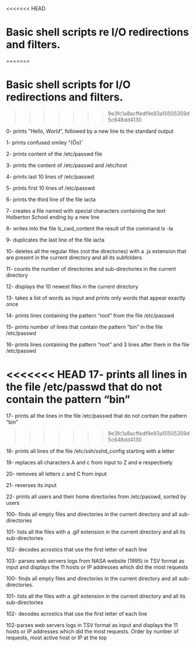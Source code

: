 <<<<<<< HEAD
# Basic shell scripts re I/O redirections and filters. 
=======
# Basic shell scripts for I/O redirections and filters. 
>>>>>>> 9e3fc1a8acffedf9e93a10505359d5c648dd4130

0- prints "Hello, World”, followed by a new line to the standard output

1- prints confused smiley "(Ôo)'

2- prints content of the /etc/passwd file

3- prints the content of /etc/passwd and /etc/host

4- prints last 10 lines of /etc/passwd

5- prints first 10 lines of /etc/passwd

6- prints the third line of the file iacta

7- creates a file named with special characters containing the text Holberton School ending by a new line

8- writes into the file ls_cwd_content the result of the command ls -la

9- duplicates the last line of the file iacta

10- deletes all the regular files (not the directories) with a .js extension that are present in the current directory and all its subfolders

11- counts the number of directories and sub-directories in the current directory

12- displays the 10 newest files in the current directory

13- takes a list of words as input and prints only words that appear exactly once

14- prints lines containing the pattern “root” from the file /etc/passwd

15- prints number of lines that contain the pattern “bin” in the file /etc/passwd

16- prints lines containing the pattern “root” and 3 lines after them in the file /etc/passwd

<<<<<<< HEAD
17- prints all lines in the file /etc/passwd that do not contain the pattern “bin”
=======
17- prints all the lines in the file /etc/passwd that do not contain the pattern “bin”
>>>>>>> 9e3fc1a8acffedf9e93a10505359d5c648dd4130

18- prints all lines of the file /etc/ssh/sshd_config starting with a letter

19- replaces all characters A and c from input to Z and e respectively

20- removes all letters c and C from input

21- reverses its input

22- prints all users and their home directories from /etc/passwd, sorted by users

100- finds all empty files and directories in the current directory and all sub-directories

101- lists all the files with a .gif extension in the current directory and all its sub-directories

102- decodes acrostics that use the first letter of each line

103- parses web servers logs from NASA website (1995) in TSV format as input and displays the 11 hosts or IP addresses which did the most requests

100- finds all empty files and directories in the current directory and all sub-directories. 

101- lists all the files with a .gif extension in the current directory and all its sub-directories

102- decodes acrostics that use the first letter of each line

102-parses web servers logs in TSV format as input and displays the 11 hosts or IP addresses which did the most requests. Order by number of requests, most active host or IP at the top
